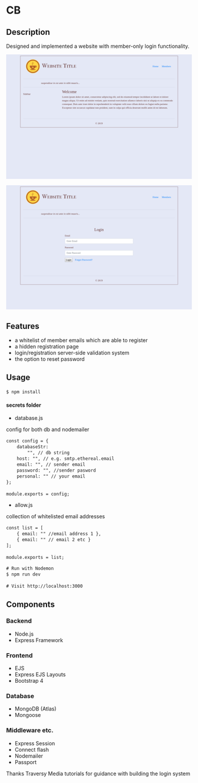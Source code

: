 # CB

## Description

Designed and implemented a website with member-only login functionality.

![](/public/images/screen1.png)

![](/public/images/screen2.png)

## Features

- a whitelist of member emails which are able to register
- a hidden registration page
- login/registration server-side validation system
- the option to reset password

## Usage

```
$ npm install 
```
#### secrets folder

- database.js

config for both db and nodemailer
```
const config = {
    databaseStr:
        "", // db string
    host: "", // e.g. smtp.ethereal.email
    email: "", // sender email
    password: "", //sender pasword
    personal: "" // your email
};

module.exports = config;
```

- allow.js

collection of whitelisted email addresses
```
const list = [
    { email: "" //email address 1 },
    { email: "" // email 2 etc }
];

module.exports = list;
```
```
# Run with Nodemon
$ npm run dev

# Visit http://localhost:3000
```

## Components

### Backend

- Node.js
- Express Framework

### Frontend

- EJS
- Express EJS Layouts
- Bootstrap 4

### Database

- MongoDB (Atlas)
- Mongoose

### Middleware etc.

- Express Session
- Connect flash
- Nodemailer
- Passport

Thanks Traversy Media tutorials for guidance with building the login system




